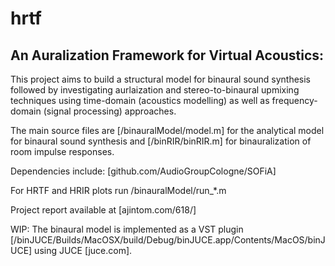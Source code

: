 # hrtf
## An Auralization Framework for Virtual Acoustics:

This project aims to build a structural model for binaural sound synthesis followed by investigating aurlaization and stereo-to-binaural upmixing techniques using time-domain (acoustics modelling) as well as frequency-domain (signal processing) approaches.

The main source files are [/binauralModel/model.m] for the analytical model for binaural sound synthesis and [/binRIR/binRIR.m] for binauralization of room impulse responses.

Dependencies include: [github.com/AudioGroupCologne/SOFiA]

For HRTF and HRIR plots run /binauralModel/run_*.m


Project report available at [ajintom.com/618/]






WIP: The binaural model is implemented as a VST plugin [/binJUCE/Builds/MacOSX/build/Debug/binJUCE.app/Contents/MacOS/binJUCE] using JUCE [juce.com].
